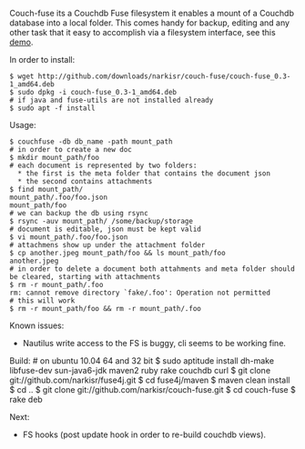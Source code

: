 Couch-fuse its a Couchdb Fuse filesystem it enables a mount of a Couchdb database into a local folder.
This comes handy for backup, editing and any other task that it easy to accomplish via a filesystem interface, see this [demo](http://www.youtube.com/watch?v=ps3-CnqKVxU).

In order to install:

	$ wget http://github.com/downloads/narkisr/couch-fuse/couch-fuse_0.3-1_amd64.deb
	$ sudo dpkg -i couch-fuse_0.3-1_amd64.deb
	# if java and fuse-utils are not installed already
	$ sudo apt -f install

Usage:

	$ couchfuse -db db_name -path mount_path
	# in order to create a new doc
	$ mkdir mount_path/foo
	# each document is represented by two folders:
	  * the first is the meta folder that contains the document json
	  * the second contains attachments
	$ find mount_path/
	mount_path/.foo/foo.json
	mount_path/foo
	# we can backup the db using rsync
	$ rsync -auv mount_path/ /some/backup/storage
	# document is editable, json must be kept valid
	$ vi mount_path/.foo/foo.json
	# attachmens show up under the attachment folder
	$ cp another.jpeg mount_path/foo && ls mount_path/foo
	another.jpeg
	# in order to delete a document both attahments and meta folder should be cleared, starting with attachments
	$ rm -r mount_path/.foo
	rm: cannot remove directory `fake/.foo': Operation not permitted
	# this will work
	$ rm -r mount_path/foo && rm -r mount_path/.foo

Known issues:

 * Nautilus write access to the FS is buggy, cli seems to be working fine.
       
Build: 
	# on ubuntu 10.04 64 and 32 bit 
	$ sudo aptitude install dh-make libfuse-dev sun-java6-jdk maven2 ruby rake couchdb curl
	$ git clone git://github.com/narkisr/fuse4j.git
	$ cd fuse4j/maven
	$ maven clean install
	$ cd ..
	$ git clone git://github.com/narkisr/couch-fuse.git
	$ cd couch-fuse
	$ rake deb

Next:

 * FS hooks (post update hook in order to re-build couchdb views).
